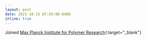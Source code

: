 ```yaml
---
layout: post
date: 2021-10-15 07:59:00-0400
inline: true
---
```


Joined [Max Planck Institute for Polymer Research](https://www.mpip-mainz.mpg.de/en/home){:target="_blank"}
